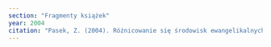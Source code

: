 ```yaml
---
section: "Fragmenty książek"
year: 2004
citation: "Pasek, Z. (2004). Różnicowanie się środowisk ewangelikalnych w Polsce w latach 1989–2003. W T.J. Zieliński (red.), Ewangelikalny protestantyzm w Polsce u progu XXI stulecia (s. 13-49). Warszawa-Katowice."
---
```

